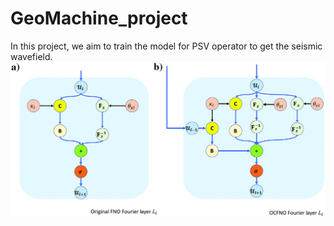 # GeoMachine_project
In this project, we aim to train the model for PSV operator to get the seismic wavefield.
![OCFNO1](workflow.jpeg)






































































